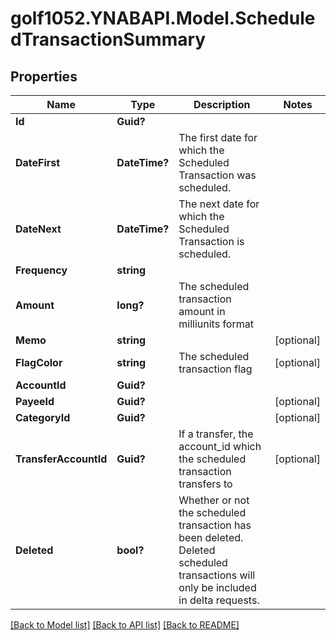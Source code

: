 # golf1052.YNABAPI.Model.ScheduledTransactionSummary
## Properties

Name | Type | Description | Notes
------------ | ------------- | ------------- | -------------
**Id** | **Guid?** |  | 
**DateFirst** | **DateTime?** | The first date for which the Scheduled Transaction was scheduled. | 
**DateNext** | **DateTime?** | The next date for which the Scheduled Transaction is scheduled. | 
**Frequency** | **string** |  | 
**Amount** | **long?** | The scheduled transaction amount in milliunits format | 
**Memo** | **string** |  | [optional] 
**FlagColor** | **string** | The scheduled transaction flag | [optional] 
**AccountId** | **Guid?** |  | 
**PayeeId** | **Guid?** |  | [optional] 
**CategoryId** | **Guid?** |  | [optional] 
**TransferAccountId** | **Guid?** | If a transfer, the account_id which the scheduled transaction transfers to | [optional] 
**Deleted** | **bool?** | Whether or not the scheduled transaction has been deleted.  Deleted scheduled transactions will only be included in delta requests. | 

[[Back to Model list]](../README.md#documentation-for-models) [[Back to API list]](../README.md#documentation-for-api-endpoints) [[Back to README]](../README.md)

